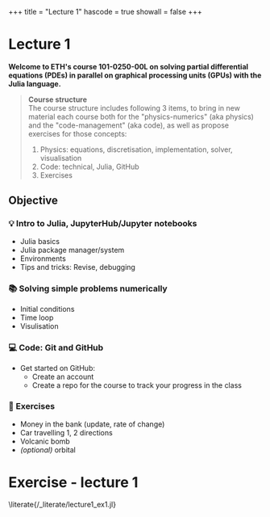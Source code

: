 +++
title = "Lecture 1"
hascode = true
showall = false
+++

# Lecture 1

**Welcome to ETH's course 101-0250-00L on solving partial differential equations (PDEs) in parallel on graphical processing units (GPUs) with the Julia language.**

> **Course structure**\
> The course structure includes following 3 items, to bring in new material each course both for the "physics-numerics" (aka physics) and the "code-management" (aka code), as well as propose exercises for those concepts:
> 1. Physics: equations, discretisation, implementation, solver, visualisation
> 2. Code: technical, Julia, GitHub
> 3. Exercises

## Objective

### :bulb: Intro to Julia, JupyterHub/Jupyter notebooks
- Julia basics
- Julia package manager/system
- Environments
- Tips and tricks: Revise, debugging

### :books: Solving simple problems numerically
- Initial conditions
- Time loop
- Visulisation

### :computer: Code: Git and GitHub
- Get started on GitHub:
  - Create an account
  - Create a repo for the course to track your progress in the class

### :construction: Exercises
- Money in the bank (update, rate of change)
- Car travelling 1, 2 directions
- Volcanic bomb
- _(optional)_ orbital


# Exercise - lecture 1

\literate{/_literate/lecture1_ex1.jl}

<!-- ---

\literate{/_literate/lecture1_ex2.jl} -->
